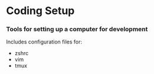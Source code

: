 # Coding Setup

### Tools for setting up a computer for development

Includes configuration files for:
  - zshrc
  - vim
  - tmux
